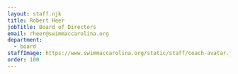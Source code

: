 ```yaml
---
layout: staff.njk
title: Robert Heer
jobTitle: Board of Directors
email: rheer@swimmaccarolina.org
department:
  - board
staffImage: https://www.swimmaccarolina.org/static/staff/coach-avatar.jpg
order: 100
---
```

